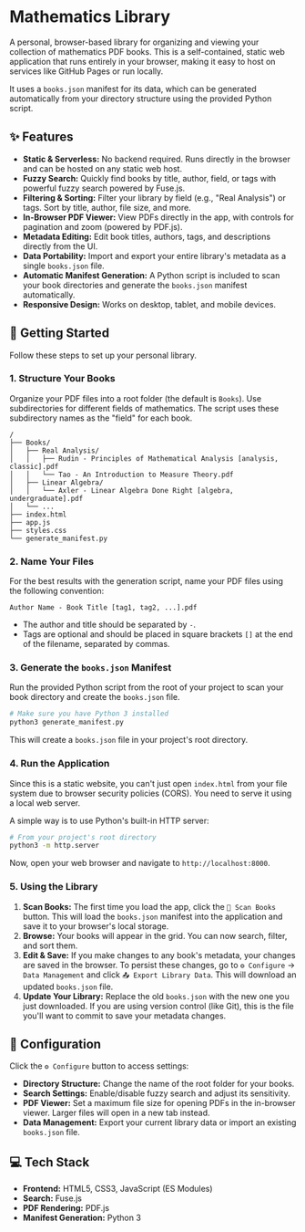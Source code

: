 # Mathematics Library

A personal, browser-based library for organizing and viewing your collection of mathematics PDF books. This is a self-contained, static web application that runs entirely in your browser, making it easy to host on services like GitHub Pages or run locally.

It uses a `books.json` manifest for its data, which can be generated automatically from your directory structure using the provided Python script.

 <!--- Placeholder for a screenshot -->

## ✨ Features

*   **Static & Serverless:** No backend required. Runs directly in the browser and can be hosted on any static web host.
*   **Fuzzy Search:** Quickly find books by title, author, field, or tags with powerful fuzzy search powered by Fuse.js.
*   **Filtering & Sorting:** Filter your library by field (e.g., "Real Analysis") or tags. Sort by title, author, file size, and more.
*   **In-Browser PDF Viewer:** View PDFs directly in the app, with controls for pagination and zoom (powered by PDF.js).
*   **Metadata Editing:** Edit book titles, authors, tags, and descriptions directly from the UI.
*   **Data Portability:** Import and export your entire library's metadata as a single `books.json` file.
*   **Automatic Manifest Generation:** A Python script is included to scan your book directories and generate the `books.json` manifest automatically.
*   **Responsive Design:** Works on desktop, tablet, and mobile devices.

## 🚀 Getting Started

Follow these steps to set up your personal library.

### 1. Structure Your Books

Organize your PDF files into a root folder (the default is `Books`). Use subdirectories for different fields of mathematics. The script uses these subdirectory names as the "field" for each book.

```
/
├── Books/
│   ├── Real Analysis/
│   │   ├── Rudin - Principles of Mathematical Analysis [analysis, classic].pdf
│   │   └── Tao - An Introduction to Measure Theory.pdf
│   ├── Linear Algebra/
│   │   └── Axler - Linear Algebra Done Right [algebra, undergraduate].pdf
│   └── ...
├── index.html
├── app.js
├── styles.css
└── generate_manifest.py
```

### 2. Name Your Files

For the best results with the generation script, name your PDF files using the following convention:

`Author Name - Book Title [tag1, tag2, ...].pdf`

*   The author and title should be separated by ` - `.
*   Tags are optional and should be placed in square brackets `[]` at the end of the filename, separated by commas.

### 3. Generate the `books.json` Manifest

Run the provided Python script from the root of your project to scan your book directory and create the `books.json` file.

```bash
# Make sure you have Python 3 installed
python3 generate_manifest.py
```

This will create a `books.json` file in your project's root directory.

### 4. Run the Application

Since this is a static website, you can't just open `index.html` from your file system due to browser security policies (CORS). You need to serve it using a local web server.

A simple way is to use Python's built-in HTTP server:

```bash
# From your project's root directory
python3 -m http.server
```

Now, open your web browser and navigate to `http://localhost:8000`.

### 5. Using the Library

1.  **Scan Books:** The first time you load the app, click the `🔄 Scan Books` button. This will load the `books.json` manifest into the application and save it to your browser's local storage.
2.  **Browse:** Your books will appear in the grid. You can now search, filter, and sort them.
3.  **Edit & Save:** If you make changes to any book's metadata, your changes are saved in the browser. To persist these changes, go to `⚙️ Configure` -> `Data Management` and click `📤 Export Library Data`. This will download an updated `books.json` file.
4.  **Update Your Library:** Replace the old `books.json` with the new one you just downloaded. If you are using version control (like Git), this is the file you'll want to commit to save your metadata changes.

## 🔧 Configuration

Click the `⚙️ Configure` button to access settings:

*   **Directory Structure:** Change the name of the root folder for your books.
*   **Search Settings:** Enable/disable fuzzy search and adjust its sensitivity.
*   **PDF Viewer:** Set a maximum file size for opening PDFs in the in-browser viewer. Larger files will open in a new tab instead.
*   **Data Management:** Export your current library data or import an existing `books.json` file.

## 💻 Tech Stack

*   **Frontend:** HTML5, CSS3, JavaScript (ES Modules)
*   **Search:** Fuse.js
*   **PDF Rendering:** PDF.js
*   **Manifest Generation:** Python 3

